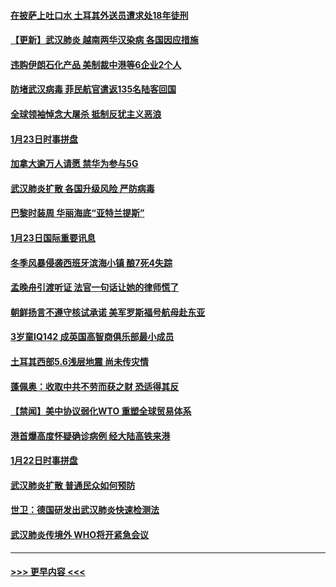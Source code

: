 #### [在披萨上吐口水 土耳其外送员遭求处18年徒刑](../pages/prog202/a102759979.md?t=01241601) 
#### [【更新】武汉肺炎 越南两华汉染病 各国因应措施](../pages/prog202/a102758911.md?t=01241601) 
#### [违购伊朗石化产品 美制裁中港等6企业2个人](../pages/prog202/a102759952.md?t=01241601) 
#### [防堵武汉病毒 菲民航官遣返135名陆客回国](../pages/prog202/a102759946.md?t=01241601) 
#### [全球领袖悼念大屠杀 抵制反犹主义恶浪](../pages/prog202/a102759678.md?t=01241601) 
#### [1月23日时事拼盘](../pages/prog202/a102759599.md?t=01241601) 
#### [加拿大逾万人请愿 禁华为参与5G](../pages/prog202/a102759553.md?t=01241601) 
#### [武汉肺炎扩散 各国升级风险 严防病毒](../pages/prog202/a102759400.md?t=01241601) 
#### [巴黎时装周 华丽海底“亚特兰提斯”](../pages/prog202/a102759217.md?t=01241601) 
#### [1月23日国际重要讯息](../pages/prog202/a102759199.md?t=01241601) 
#### [冬季风暴侵袭西班牙滨海小镇 酿7死4失踪](../pages/prog202/a102759119.md?t=01241601) 
#### [孟晚舟引渡听证 法官一句话让她的律师慌了](../pages/prog202/a102759060.md?t=01241601) 
#### [朝鲜扬言不遵守核试承诺 美军罗斯福号航母赴东亚](../pages/prog202/a102759001.md?t=01241601) 
#### [3岁童IQ142 成英国高智商俱乐部最小成员](../pages/prog202/a102758990.md?t=01241601) 
#### [土耳其西部5.6浅层地震 尚未传灾情](../pages/prog202/a102758903.md?t=01241601) 
#### [蓬佩奥：收取中共不劳而获之财 恐适得其反](../pages/prog202/a102758889.md?t=01241601) 
#### [【禁闻】美中协议弱化WTO 重塑全球贸易体系](../pages/prog202/a102758790.md?t=01241601) 
#### [港首爆高度怀疑确诊病例 经大陆高铁来港](../pages/prog202/a102758613.md?t=01241601) 
#### [1月22日时事拼盘](../pages/prog202/a102758615.md?t=01241601) 
#### [武汉肺炎扩散 普通民众如何预防](../pages/prog202/a102758504.md?t=01241601) 
#### [世卫：德国研发出武汉肺炎快速检测法](../pages/prog202/a102758495.md?t=01241601) 
#### [武汉肺炎传境外 WHO将开紧急会议](../pages/prog202/a102758437.md?t=01241601) 

----
#### [ >>> 更早内容 <<< ](../indexes/prog202-earlier.md)
